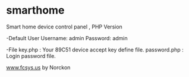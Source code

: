 smarthome
=========

Smart home device control panel , PHP Version

-Default User
Username: admin
Password: admin

-File
key.php : Your 89C51 device accept key define file.
password.php : Login password file.

www.fcsys.us by Norckon
